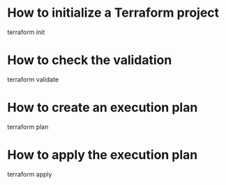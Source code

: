 # How to initialize a Terraform project

terraform init

# How to check the validation

terraform validate

# How to create an execution plan

terraform plan

# How to apply the execution plan

terraform apply
